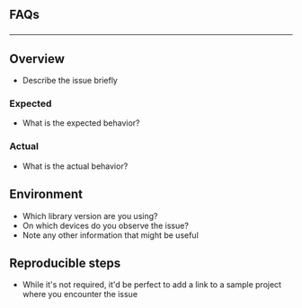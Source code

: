 ## FAQs

### 
<!--https://www.linkedin.com/sharing/share-offsite/?url=https%3A%2F%2Fjs.foundation%2Fblog%2F2018%2F03%2F22%2Fhow-to-run-iot-js-on-the-raspberry-pi-0
Before you add the issue, please make sure to read over the following Frequently Asked Questions:

**"XxxPermissionsDispatcher class is not generated"**

- Did you add `@RuntimePermissions` to your class, and `@NeedsPermission` to your method?
- Did you try a Rebuild? (Sync is not Rebuild!)
- Don't mix `apt` and `annotationProcessor`!
- If you're in Kotlin, use `kapt`!
- If you're using Realm 1.x., please consider upgrading to 2.x (refer to Issue #270: https://github.com/hotchemi/PermissionsDispatcher/issues/270)
- If you checked all these steps, and the generated classes are still not showing up, then attach your Activity/Fragment class, and build.gradle.
-->
 
___

## Overview

- Describe the issue briefly

### Expected

- What is the expected behavior?

### Actual

- What is the actual behavior?

## Environment

- Which library version are you using?
- On which devices do you observe the issue?
- Note any other information that might be useful

## Reproducible steps

- While it's not required, it'd be perfect to add a link to a sample project where you encounter the issue
